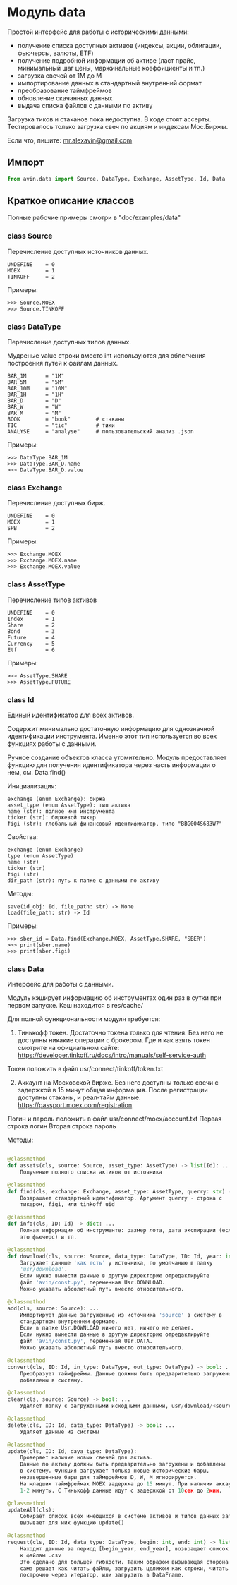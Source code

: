 # Модуль data

Простой интерфейс для работы с историческими данными:
- получение списка доступных активов (индексы, акции, облигации, фьючерсы,
    валюты, ETF)
- получение подробной информации об активе (ласт прайс, минимальный шаг цены,
    маржинальные коэффициенты и тп.)
- загрузка свечей от 1М до М
- импортирование данных в стандартный внутренний формат
- преобразование таймфреймов
- обновление скачанных данных
- выдача списка файлов с данными по активу

Загрузка тиков и стаканов пока недоступна. В коде стоят ассерты.
Тестировалось только загрузка свеч по акциям и индексам Мос.Биржы.

Если что, пишите: mr.alexavin@gmail.com


## Импорт
```python
from avin.data import Source, DataType, Exchange, AssetType, Id, Data
```


## Краткое описание классов
Полные рабочие примеры смотри в "doc/examples/data"

### class Source <!--{{{-->
Перечисление доступных источников данных.

	UNDEFINE    = 0
	MOEX        = 1
	TINKOFF     = 2

Примеры:

    >>> Source.MOEX
    >>> Source.TINKOFF

<!--}}}-->
### class DataType <!--{{{-->
Перечисление доступных типов данных.

Мудреные value строки вместо int используются для облегчения построения путей
к файлам данных.

	BAR_1M      = "1M"
	BAR_5M      = "5M"
	BAR_10M     = "10M"
	BAR_1H      = "1H"
	BAR_D       = "D"
	BAR_W       = "W"
	BAR_M       = "M"
	BOOK        = "book"        # стаканы
	TIC         = "tic"         # тики
	ANALYSE     = "analyse"     # пользовательский анализ .json

Примеры:

    >>> DataType.BAR_1M
    >>> DataType.BAR_D.name
    >>> DataType.BAR_D.value

<!--}}}-->
### class Exchange<!--{{{-->
Перечисление доступных бирж.

	UNDEFINE    = 0
	MOEX        = 1
	SPB         = 2

Примеры:

    >>> Exchange.MOEX
    >>> Exchange.MOEX.name
    >>> Exchange.MOEX.value

<!--}}}-->
### class AssetType<!--{{{-->
Перечисление типов активов

	UNDEFINE    = 0
	Index       = 1
	Share       = 2
	Bond        = 3
	Future      = 4
	Currency    = 5
	Etf         = 6

Примеры:

    >>> AssetType.SHARE
    >>> AssetType.FUTURE

<!--}}}-->
### class Id<!--{{{-->
Единый идентификатор для всех активов.

Содержит минимально достаточную информацию для однозначной идентификации
инструмента. Именно этот тип используется во всех функциях работы с данными.

Ручное создание объектов класса утомительно. Модуль предоставляет функцию
для получения идентификатора через часть информации о нем, см. Data.find()

Инициализация:

    exchange (enum Exchange): биржа
    asset_type (enum AssetType): тип актива
    name (str): полное имя инструмента
    ticker (str): биржевой тикер
    figi (str): глобальный финансовый идентификатор, типо "BBG004S683W7"

Свойства:

    exchange (enum Exchange)
    type (enum AssetType)
    name (str)
    ticker (str)
    figi (str)
    dir_path (str): путь к папке с данными по активу

Методы:

    save(id_obj: Id, file_path: str) -> None
    load(file_path: str) -> Id

Примеры:

    >>> sber_id = Data.find(Exchange.MOEX, AssetType.SHARE, "SBER")
    >>> print(sber.name)
    >>> print(sber.figi)

<!--}}}-->
### class Data<!--{{{-->
Интерфейс для работы с данными.

Модуль кэширует информацию об инструментах один раз в сутки при первом
запуске. Кэш находится в res/cache/<source>

Для полной функциональности модуля требуется:
1. Тинькофф токен.
Достаточно токена только для чтения. Без него не доступны никакие операции
с брокером. Где и как взять токен смотрите на официальном
сайте:
https://developer.tinkoff.ru/docs/intro/manuals/self-service-auth

Токен положить в файл usr/connect/tinkoff/token.txt

2. Аккаунт на Московской бирже.
Без него доступны только свечи с задержкой в 15 минут общая информация. После
регистрации доступны стаканы, и реал-тайм данные.
https://passport.moex.com/registration

Логин и пароль положить в файл usr/connect/moex/account.txt
Первая строка логин
Вторая строка пароль

Методы:
```python

@classmethod
def assets(cls, source: Source, asset_type: AssetType) -> list[Id]: ...
    Получение полного списка активов от источника

@classmethod
def find(cls, exchange: Exchange, asset_type: AssetType, querry: str) -> Id: ...
    Возвращает стандартный идентификатор. Аргумент querry - строка с
    тикером, figi, или tinkoff uid

@classmethod
def info(cls, ID: Id) -> dict: ...
    Полная информация об инструменте: размер лота, дата экспирации (если
    это фьючерс) и тп.

@classmethod
def download(cls, source: Source, data_type: DataType, ID: Id, year: int) -> bool: ...
    Загружает данные 'как есть' у источника, по умолчанию в папку
    'usr/download'.
    Если нужно вынести данные в другую директорию отредактируйте
    файл 'avin/const.py', переменная Usr.DOWNLOAD.
    Можно указать абсолютный путь вместо относительного.

@classmethod
add(cls, source: Source): ...
    Импортирует данные загруженные из источника 'source' в систему в
    стандартном внутреннем формате.
    Если в папке Usr.DOWNLOAD ничего нет, ничего не делает.
    Если нужно вынести данные в другую директорию отредактируйте
    файл 'avin/const.py', переменная Usr.DATA.
    Можно указать абсолютный путь вместо относительного.

@classmethod
convert(cls, ID: Id, in_type: DataType, out_type: DataType) -> bool: ...
    Преобразует таймфреймы. Данные должны быть предварительно загружены и
    добавлены в систему.

@classmethod
clear(cls, source: Source) -> bool: ...
    Удаляет папку с загруженными исходными данными, usr/download/<source>

@classmethod
delete(cls, ID: Id, data_type: DataType) -> bool: ...
    Удаляет данные из системы

@classmethod
update(cls, ID: Id, daya_type: DataType):
    Проверяет наличие новых свечей для актива.
    Данные по активу должны быть предварительно загружены и добавлены
    в систему. Функция загружает только новые исторические бары,
    незавершенные бары для таймфреймов D, W, M игнорируются.
    На младших таймфреймах MOEX задержка до 15 минут. При наличии аккаунта
    1-2 минуты. С Тинькофф данные идут с задержкой от 10сек до 2мин.

@classmethod
updateAll(cls):
    Собирает список всех имеющихся в системе активов и типов данных затем
    вызывает для них функцию update()

@classmethod
request(cls, ID: Id, data_type: DataType, begin: int, end: int) -> list[file_path]:
    Находит данные за период [begin_year, end_year], возвращает список путей
    к файлам .csv
    Это сделано для большей гибкости. Таким образом вызывающая сторона
    сама решает как читать файлы, загрузить целиком как строки, читать
    построчно через итератор, или загрузить в DataFrame.

```
<!--}}}-->

